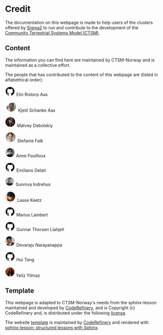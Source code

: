 # Credit 
The documentation on this webpage is made to help users of the clusters offered by [Sigma2](https://www.sigma2.no/) to run and contribute to the development of the [Community Terrestrial Systems Model (CTSM)](https://github.com/ESCOMP/CTSM). 


## Content 
The information you can find here are maintained by CTSM-Norway and is maintained as a collective effort. 

The people that has contributed to the content of this webpage are (listed in alfabethical order): 

[![](./img/profile_pictures/octocat.png)](https://github.com/ecaas) Elin Ristorp Aas

[![](./img/profile_pictures/kjetilaas.png)](https://github.com/kjetilaas) Kjetil Schanke Aas

[![](./img/profile_pictures/mvdebolskiy.png)](https://github.com/mvdebolskiy) Matvey Debolskiy

[![](./img/profile_pictures/ziu1986.png)](https://github.com/ziu1986) Stefanie Falk 

[![](./img/profile_pictures/annefou.png)](https://github.com/annefou) Anne Fouilloux 

[![](./img/profile_pictures/octocat.png)](https://github.com/emiliano-gelati) Emiliano Gelati

[![](./img/profile_pictures/sunnivin.png)](https://github.com/sunnivin) Sunniva Indrehus 

[![](./img/profile_pictures/lasseke.png)](https://github.com/lasseke) Lasse Keetz

[![](./img/profile_pictures/octocat.png)](https://github.com/mariuslam) Marius Lambert

[![](./img/profile_pictures/octocat.png)](https://github.com/gunnartl) Gunnar Thorsen Liahjell

[![](./img/profile_pictures/devarajun.png)](https://github.com/devarajun) Devaraju Narayanappa

[![](./img/profile_pictures/octocat.png)](https://github.com/huitang-earth) Hui Tang

[![](./img/profile_pictures/yelizy.png)](https://github.com/yelizy) Yeliz Yilmaz 
 

## Template 

This webpage is adapted to CTSM-Norway's needs from the sphinx-lesson maintained and developed by [CodeRefinery](https://coderefinery.org/), and is Copyright (c) CodeRefinery and, is distributed under the following [license](https://creativecommons.org/licenses/by/4.0/). 

The website [template](https://github.com/coderefinery/documentation) is maintained by [CodeRefinery](https://coderefinery.org/)
and rendered with [sphinx-lesson: structured lessons with Sphinx](https://coderefinery.github.io/sphinx-lesson/).

